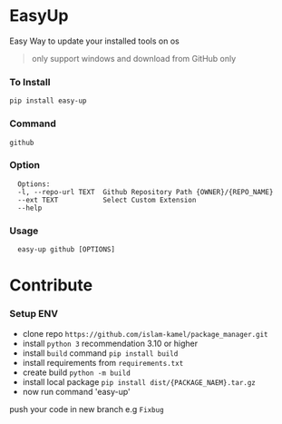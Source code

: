 # EasyUp
Easy Way to update your installed tools on os

> only support windows and download from GitHub only

### To Install
`pip install easy-up`

### Command
`github`

### Option

```shell
  Options:
  -l, --repo-url TEXT  Github Repository Path {OWNER}/{REPO_NAME}
  --ext TEXT           Select Custom Extension
  --help
```

### Usage

```shell
  easy-up github [OPTIONS]
```

# Contribute

### Setup ENV
- clone repo `https://github.com/islam-kamel/package_manager.git`
- install `python 3` recommendation 3.10 or higher
- install `build` command `pip install build`
- install requirements from `requirements.txt`
- create build `python -m build`
- install local package `pip install dist/{PACKAGE_NAEM}.tar.gz`
- now run command 'easy-up'

push your code in new branch e.g `Fixbug`

